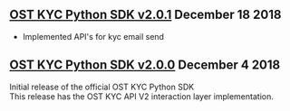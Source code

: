 [OST KYC Python SDK v2.0.1](https://github.com/OpenSTFoundation/ost-kyc-sdk-python/tree/v2.0.1) December 18 2018
---

* Implemented API's for kyc email send

[OST KYC Python SDK v2.0.0](https://github.com/OpenSTFoundation/ost-kyc-sdk-python/tree/v2.0.0) December 4 2018
---

Initial release of the official OST KYC Python SDK<br />
This release has the OST KYC API V2 interaction layer implementation.